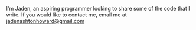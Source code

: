 I'm Jaden, an aspiring programmer looking to share some of the code that I write.
If you would like to contact me, email me at jadenashtonhoward@gmail.com
